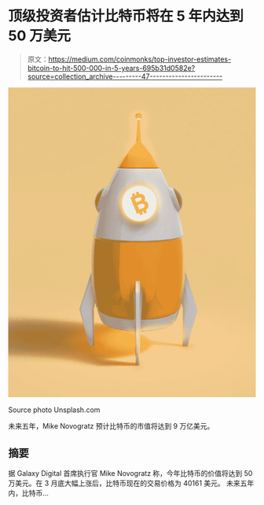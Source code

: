 # 顶级投资者估计比特币将在 5 年内达到 50 万美元

> 原文：<https://medium.com/coinmonks/top-investor-estimates-bitcoin-to-hit-500-000-in-5-years-695b31d0582e?source=collection_archive---------47----------------------->

![](img/b64f61f5aaddb61532407633f0e0d377.png)

Source photo Unsplash.com

未来五年，Mike Novogratz 预计比特币的市值将达到 9 万亿美元。

## 摘要

据 Galaxy Digital 首席执行官 Mike Novogratz 称，今年比特币的价值将达到 50 万美元。在 3 月底大幅上涨后，比特币现在的交易价格为 40161 美元。
未来五年内，比特币…